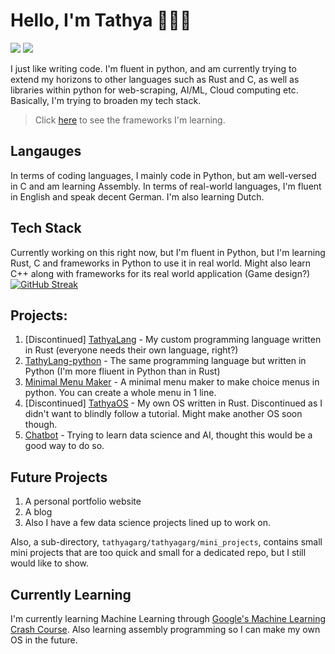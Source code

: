 # Hello, I'm Tathya 👋👨‍💻
![](https://komarev.com/ghpvc/?username=tathyagarg)
![](https://img.shields.io/badge/Ubuntu-E95420?style=for-the-badge&logo=ubuntu&logoColor=white)

I just like writing code. I'm fluent in python, and am currently trying to extend my horizons to other languages such as Rust and C, as well as libraries within python for web-scraping, AI/ML, Cloud computing etc. Basically, I'm trying to broaden my tech stack.

> Click [here](https://github.com/tathyagarg/tathyagarg/blob/main/tech_stack.md) to see the frameworks I'm learning.

## Langauges
In terms of coding languages, I mainly code in Python, but am well-versed in C and am learning Assembly.
In terms of real-world languages, I'm fluent in English and speak decent German. I'm also learning Dutch.

## Tech Stack
Currently working on this right now, but I'm fluent in Python, but I'm learning Rust, C and frameworks in Python to use it in real world. Might also learn C++ along with frameworks for its real world application (Game design?)
[![GitHub Streak](https://streak-stats.demolab.com/?user=tathyagarg&theme=dark)](https://git.io/streak-stats)

## Projects:
1. [Discontinued] [TathyaLang](https://github.com/tathyagarg/TathyaLang) - My custom programming language written in Rust (everyone needs their own language, right?)
2. [TathyLang-python](https://github.com/TathyaLang/TathyaLang-python) - The same programming language but written in Python (I'm more fliuent in Python than in Rust)
3. [Minimal Menu Maker](https://github.com/tathyagarg/min-menu-maker) - A minimal menu maker to make choice menus in python. You can create a whole menu in 1 line.
4. [Discontinued] [TathyaOS](https://github.com/tathyagarg/TutorialOS) - My own OS written in Rust. Discontinued as I didn't want to blindly follow a tutorial. Might make another OS soon though.
5. [Chatbot](https://github.com/tathyagarg/chatbot) - Trying to learn data science and AI, thought this would be a good way to do so.

## Future Projects
1. A personal portfolio website
2. A blog
3. Also I have a few data science projects lined up to work on.

Also, a sub-directory, `tathyagarg/tathyagarg/mini_projects`, contains small mini projects that are too quick and small for a dedicated repo, but I still would like to show.

## Currently Learning
I'm currently learning Machine Learning through [Google's Machine Learning Crash Course](https://developers.google.com/machine-learning/crash-course).
Also learning assembly programming so I can make my own OS in the future.
